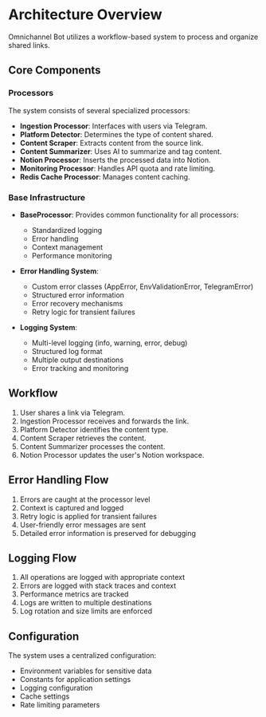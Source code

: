 # Architecture Overview

Omnichannel Bot utilizes a workflow-based system to process and organize shared links.

## Core Components

### Processors

The system consists of several specialized processors:

- **Ingestion Processor**: Interfaces with users via Telegram.
- **Platform Detector**: Determines the type of content shared.
- **Content Scraper**: Extracts content from the source link.
- **Content Summarizer**: Uses AI to summarize and tag content.
- **Notion Processor**: Inserts the processed data into Notion.
- **Monitoring Processor**: Handles API quota and rate limiting.
- **Redis Cache Processor**: Manages content caching.

### Base Infrastructure

- **BaseProcessor**: Provides common functionality for all processors:

  - Standardized logging
  - Error handling
  - Context management
  - Performance monitoring

- **Error Handling System**:

  - Custom error classes (AppError, EnvValidationError, TelegramError)
  - Structured error information
  - Error recovery mechanisms
  - Retry logic for transient failures

- **Logging System**:
  - Multi-level logging (info, warning, error, debug)
  - Structured log format
  - Multiple output destinations
  - Error tracking and monitoring

## Workflow

1. User shares a link via Telegram.
2. Ingestion Processor receives and forwards the link.
3. Platform Detector identifies the content type.
4. Content Scraper retrieves the content.
5. Content Summarizer processes the content.
6. Notion Processor updates the user's Notion workspace.

## Error Handling Flow

1. Errors are caught at the processor level
2. Context is captured and logged
3. Retry logic is applied for transient failures
4. User-friendly error messages are sent
5. Detailed error information is preserved for debugging

## Logging Flow

1. All operations are logged with appropriate context
2. Errors are logged with stack traces and context
3. Performance metrics are tracked
4. Logs are written to multiple destinations
5. Log rotation and size limits are enforced

## Configuration

The system uses a centralized configuration:

- Environment variables for sensitive data
- Constants for application settings
- Logging configuration
- Cache settings
- Rate limiting parameters
